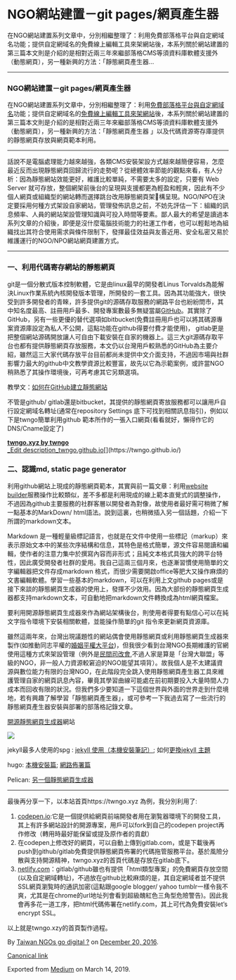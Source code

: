NGO網站建置－git pages/網頁產生器
=======================

在NGO網站建置系列文章中，分別相繼整理了：利用免費部落格平台與自定網域名功能；提供自定網域名的免費線上編輯工具來架網站後，本系列關於網站建置的第三篇本文則是介紹的是相對近兩三年來繼部落格CMS等須資料庫軟體支援外（動態網頁），另一種新興的方法：「靜態網頁產生器…

* * *

### NGO網站建置－git pages/網頁產生器

在NGO網站建置系列文章中，分別相繼整理了：利用[免費部落格平台與自定網域名](https://medium.twngo.xyz/ngo%E7%B6%B2%E7%AB%99%E5%BB%BA%E7%BD%AE-%E9%83%A8%E8%90%BD%E6%A0%BC%E7%AF%87-655fcb990b40#.hxgmvma0g)功能；提供自定網域名的[免費線上編輯工具來架網站](https://medium.twngo.xyz/ngo%E7%B6%B2%E7%AB%99%E5%BB%BA%E7%BD%AE-%E9%9D%9C%E6%85%8B%E7%B6%B2%E9%A0%81-8dadb8cb2f14#.5eidoph7u)後，本系列關於網站建置的第三篇本文則是介紹的是相對近兩三年來繼部落格CMS等須資料庫軟體支援外（動態網頁），另一種新興的方法：「靜態網頁產生器 」以及代碼資源寄存庫提供的靜態網頁存放與網頁範本利用。

* * *

話說不是電腦處理能力越來越強，各類CMS安裝架設方式越來越簡便容易，怎麼最近反而出現靜態網頁回歸流行的走勢呢？從總體效率節能的觀點來看，有人分析：因為靜態網站效能更好，維護比較單純，不需要太多的設定，只要有 Web Server 就可存放，整個網架前後台的呈現與支援都更為輕盈和輕爽，因此有不少個人網頁或組織型的網站轉而選擇跳台改用靜態網頁架𦣓構呈現。NGO/NPO在決定要採用何種方式架設自家網站，管理發佈訊息之前，不妨先評估一下：組織的訊息頻率、人員的網站架設管理知識與可投入時間等要素。鄙人最大的希望是讀過本系列文章的介紹後，即便是沒什麼電腦技術能力的社運工作者，也可以輕鬆地為組織找出其符合使用需求與條件限制下，發揮最佳效益與友善近用、安全私密又易於維護運行的NGO/NPO網站網頁建置方式。

* * *

### 一、利用代碼寄存網站的靜態網頁

git是一個分散式版本控制軟體，它是由linux最早的開發者Linus Torvalds為能解決Linux作業系統內核開發版本管理，所開發的一套工具。因為其功能強大，很快受到許多開發者的青睞，許多提供git的源碼存取服務的網路平台也紛紛問市，其中知名度最高、註冊用戶最多、開發專案數最多無疑當屬[GitHub](https://github.com)。其實除了GitHub，另有一些更優的替代選項如bitbucket(免費註冊用戶也可以將其碼源專案資源庫設定為私人不公開，這點功能在github得要付費才能使用)， gitlab更是把整個網站源碼開放讓人可自由下載安裝在自家的機器上。這三大git源碼存取平台也都有提供靜態網頁存放服務，本文仍以台灣用戶較熟悉的GitHub為主要介紹，雖然這三大家代碼存放平台目前都尚未提供中文介面支持，不過因市場與社群影響力最大的github中文教學資源比較豐富，故先以它為示範案例，或許當NGO稍熟悉了其操作環境後，可再考慮其它另類選項。

教學文：[如何在GitHub建立靜態網站](http://ithelp.ithome.com.tw/articles/10171911)

不管是github/ gitlab還是bitbucket，其提供的靜態網頁寄放服務都可以讓用戶自行設定網域名轉址(通常在repository Settings 底下可找到相關訊息指引)，例如以下是twngo簡單利用github 範本所作的一張入口網頁(看看就好，懶得作它的DNS/Cname設定了)

[**twngo.xyz by twngo**  
_Edit description_twngo.github.io](https://twngo.github.io/ "https://twngo.github.io/")[](https://twngo.github.io/)

### 二、認識md, static page generator

利用github網站上現成的靜態網頁範本，其實與前一篇文章：利用[website builder](https://medium.twngo.xyz/ngo%E7%B6%B2%E7%AB%99%E5%BB%BA%E7%BD%AE-%E9%9D%9C%E6%85%8B%E7%B6%B2%E9%A0%81-8dadb8cb2f14#.dby2amne7)服務操作比較類似，差不多都是利用現成的線上範本直覺式的調整操作，不過因為github主要服務的社群客層以開發者為對像，故使用者最好需可稍微了解一點基本的MarkDown/ html語法。說到這裏，也稍微插入另一個話題，介紹一下所謂的markdown文本。

Markdown 是一種輕量級標記語言，也就是在文件中使用一些標記（markup）來表示原始文本中的某些次序結構和信息，其特色是格式簡單，源文件容易閱讀和編輯，使作者的注意力集中於撰寫內容而非形式；且純文本格式具強大的跨平台特性，因此廣受開發者社群的愛用。我自己這兩三個月來，也逐漸習慣使用簡單的文字編輯器把文件存成markdown 格式，而很少需要開啟office等肥大又操作麻煩的文書編輯軟體。學習一些基本的markdown，可以在利用上文github pages或是接下來談的靜態網頁生成器的使用上，發揮不少效用。因為大部份的靜態網頁生成器都支持markdown文本，可自動地把markdown文件轉換成為html網頁檔案。

要利用開源靜態網頁生成器來作為網站架構後台，則使用者得要有點信心可以在純文字指令環境下安裝相關軟體，並能操作簡單的git 指令來更新網頁資源庫。

雖然這兩年來，台灣出現議題性的網站偶會使用靜態網頁或利用靜態網頁生成器來製作(如推動同志平權的[婚姻平權大平台](http://equallove.tw/))，但我很少看到台灣NGO長期維護的官網使用這種方式來架設管理（例外是[民間司改會](https://www.jrf.org.tw/),不過人家是算是「台灣大聯盟」等級的NGO，非一般人力資源較窘迫的NGO能望其項背）。故我個人是不太建議資源與數位能力有限的台灣NGO，在此階段完全跳入使用靜態網頁產生器工具來維護管理自家的網頁訊息內容，畢竟其學習曲線可能處在前初期要投入大量時間人力成本而回收有限的狀況。但我們多少要知道一下這個世界與外面的世界走到什麼境地，若有興趣了解學習「靜態網頁產生器」，或可參考一下我過去寫了一些流行的靜態網頁產生器安裝與部署的部落格記錄文章。

[開源靜態網頁生成器](https://www.staticgen.com/)網站

![](https://cdn-images-1.medium.com/max/800/1*RKEgp--bLKWcQwB5_fqP0A.png)

jekyll最多人使用的spg : [jekyll 使用（本機安裝筆記）](http://self.jxtsai.info/2016/04/jekyll.html); 如何[更換jekyll 主題](https://blog.jxtsai.info/2016/10/31/jekyll-theme/)

hugo: [本機安裝篇](http://self.jxtsai.info/2016/07/hugo.html); [網路佈署篇](http://self.jxtsai.info/2016/07/hugo_26.html)

Pelican: [另一個靜態網頁生成器](http://self.jxtsai.info/2016/10/pelican.html)

* * *

最後再分享一下，以本站首頁https://twngo.xyz 為例，我分別利用了:

1.  [codepen.io](http://codepen.io):它是一個提供給網頁前端開發者用在瀏覧器環境下的開發工具，其上有許多網站設計的開源專案，用戶可以fork到自己的codepen project再作修改（轉用時最好能保留或提及原作者的貢獻）
2.  在codepen上修改好的網頁，可以自動上傳到gitlab.com，或是下載後再push到github/gitlab免費提供靜態網頁佈署的代碼拖管服務平台。基於風險分散與支持開源精神，twngo.xyz的首頁代碼是存放在gitlab底下。
3.  [netlify.com](http://netlify.com)：gitlab/github雖也有提供「html類型專案」的免費網頁存放空間(以及自定網域轉址)，不過放在github比較麻煩的是，其自定網域者並不提供SSL網頁瀏覧時的通訊加密(這點跟google blogger/ yahoo tumblr一樣令我不爽，尤其是在chrome的url地址列會看到超級醜紅色三角型危險警告)。因此我會再多花一道工序，把html代碼佈署在netlify.com，其上可代為免費安裝let’s encrypt SSL。

以上就是twngo.xzy的首頁製作過程。

By [Taiwan NGOs go digital ?](https://medium.com/@twngo) on [December 20, 2016](https://medium.com/p/b6aebfb22145).

[Canonical link](https://medium.com/@twngo/ngo%E7%B6%B2%E7%AB%99%E5%BB%BA%E7%BD%AE-git-pages-%E7%B6%B2%E9%A0%81%E7%94%A2%E7%94%9F%E5%99%A8-b6aebfb22145)

Exported from [Medium](https://medium.com) on March 14, 2019.